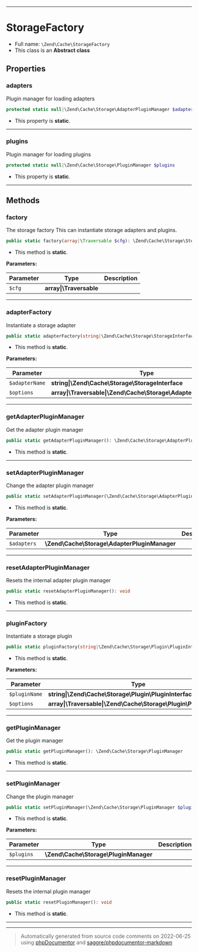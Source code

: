 ***

# StorageFactory





* Full name: `\Zend\Cache\StorageFactory`
* This class is an **Abstract class**



## Properties


### adapters

Plugin manager for loading adapters

```php
protected static null|\Zend\Cache\Storage\AdapterPluginManager $adapters
```



* This property is **static**.


***

### plugins

Plugin manager for loading plugins

```php
protected static null|\Zend\Cache\Storage\PluginManager $plugins
```



* This property is **static**.


***

## Methods


### factory

The storage factory
This can instantiate storage adapters and plugins.

```php
public static factory(array|\Traversable $cfg): \Zend\Cache\Storage\StorageInterface
```



* This method is **static**.




**Parameters:**

| Parameter | Type | Description |
|-----------|------|-------------|
| `$cfg` | **array&#124;\Traversable** |  |




***

### adapterFactory

Instantiate a storage adapter

```php
public static adapterFactory(string|\Zend\Cache\Storage\StorageInterface $adapterName, array|\Traversable|\Zend\Cache\Storage\Adapter\AdapterOptions $options = []): \Zend\Cache\Storage\StorageInterface
```



* This method is **static**.




**Parameters:**

| Parameter | Type | Description |
|-----------|------|-------------|
| `$adapterName` | **string&#124;\Zend\Cache\Storage\StorageInterface** |  |
| `$options` | **array&#124;\Traversable&#124;\Zend\Cache\Storage\Adapter\AdapterOptions** |  |




***

### getAdapterPluginManager

Get the adapter plugin manager

```php
public static getAdapterPluginManager(): \Zend\Cache\Storage\AdapterPluginManager
```



* This method is **static**.







***

### setAdapterPluginManager

Change the adapter plugin manager

```php
public static setAdapterPluginManager(\Zend\Cache\Storage\AdapterPluginManager $adapters): void
```



* This method is **static**.




**Parameters:**

| Parameter | Type | Description |
|-----------|------|-------------|
| `$adapters` | **\Zend\Cache\Storage\AdapterPluginManager** |  |




***

### resetAdapterPluginManager

Resets the internal adapter plugin manager

```php
public static resetAdapterPluginManager(): void
```



* This method is **static**.







***

### pluginFactory

Instantiate a storage plugin

```php
public static pluginFactory(string|\Zend\Cache\Storage\Plugin\PluginInterface $pluginName, array|\Traversable|\Zend\Cache\Storage\Plugin\PluginOptions $options = []): \Zend\Cache\Storage\Plugin\PluginInterface
```



* This method is **static**.




**Parameters:**

| Parameter | Type | Description |
|-----------|------|-------------|
| `$pluginName` | **string&#124;\Zend\Cache\Storage\Plugin\PluginInterface** |  |
| `$options` | **array&#124;\Traversable&#124;\Zend\Cache\Storage\Plugin\PluginOptions** |  |




***

### getPluginManager

Get the plugin manager

```php
public static getPluginManager(): \Zend\Cache\Storage\PluginManager
```



* This method is **static**.







***

### setPluginManager

Change the plugin manager

```php
public static setPluginManager(\Zend\Cache\Storage\PluginManager $plugins): void
```



* This method is **static**.




**Parameters:**

| Parameter | Type | Description |
|-----------|------|-------------|
| `$plugins` | **\Zend\Cache\Storage\PluginManager** |  |




***

### resetPluginManager

Resets the internal plugin manager

```php
public static resetPluginManager(): void
```



* This method is **static**.







***


***
> Automatically generated from source code comments on 2022-06-25 using [phpDocumentor](http://www.phpdoc.org/) and [saggre/phpdocumentor-markdown](https://github.com/Saggre/phpDocumentor-markdown)
